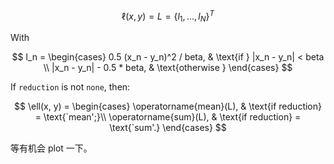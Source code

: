 $$
\ell(x, y) = L = \{l_1, ..., l_N\}^T
$$

With

$$
l_n = \begin{cases}
        0.5 (x_n - y_n)^2 / beta, & \text{if } |x_n - y_n| < beta \\
        |x_n - y_n| - 0.5 * beta, & \text{otherwise }
        \end{cases}
$$

If `reduction` is not `none`, then:

$$
\ell(x, y) =
        \begin{cases}
            \operatorname{mean}(L), &  \text{if reduction} = \text{`mean';}\\
            \operatorname{sum}(L),  &  \text{if reduction} = \text{`sum'.}
        \end{cases}
$$

等有机会 plot 一下。
